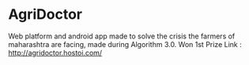 # AgriDoctor
Web platform and android app made to solve the crisis the farmers of maharashtra are facing, made during Algorithm 3.0. Won 1st Prize
Link : http://agridoctor.hostoi.com/
